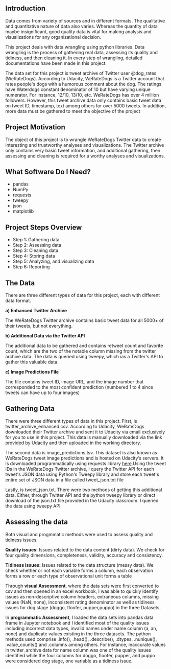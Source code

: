 ## Introduction

Data comes from variety of sources and in different formats. The qualitative and quantitative nature of data also varies. Whereas the quantity of data maybe insignificant, good quality data is vital for making analysis and visualizations for any organizational decision.

This project deals with data wrangling using python libraries. Data wrangling is the process of gathering real data, assessing its quality and tidiness, and then cleaning it. In every step of wrangling, detailed documentations have been made in this project.

The data set for this project is tweet archive of Twitter user @dog_rates (WeRateDogs). According to Udacity, WeRateDogs is a Twitter account that rates people's dogs with a humorous comment about the dog. The ratings have Waterdogs constant denominator of 10 but have varying unique numerator. For instance, 12/10, 13/10, etc. WeRateDogs has over 4 million followers. However, this tweet archive data only contains basic tweet data on tweet ID, timestamp, text among others for over 5000 tweets. In addition, more data must be gathered to meet the objective of the project

## Project Motivation

The object of this project is to wrangle WeRateDogs Twitter data to create interesting and trustworthy analyses and visualizations. The Twitter archive only contains very basic tweet information, and additional gathering, then assessing and cleaning is required for a worthy analyses and visualizations.

## What Software Do I Need?

- pandas
- NumPy
- requests
- tweepy
- json
- matplotlib

## Project Steps Overview

- Step 1: Gathering data
- Step 2: Assessing data
- Step 3: Cleaning data
- Step 4: Storing data
- Step 5: Analyzing, and visualizing data
- Step 6: Reporting

## The Data

There are three different types of data for this project, each with different data format.

**a) Enhanced Twitter Archive**

The WeRateDogs Twitter archive contains basic tweet data for all 5000+ of their tweets, but not everything. 

**b) Additional Data via the Twitter API**

The additional data to be gathered and contains retweet count and favorite count, which are the two of the notable column missing from the twitter archive data. The data is queried using tweepy, which ias a Twitter's API to gather this valuable data.

**c) Image Predictions File**

The file contains tweet ID, image URL, and the image number that corresponded to the most confident prediction (numbered 1 to 4 since tweets can have up to four images)

## Gathering Data

There were three different types of data in this project. First, is twitter_archive_enhanced.csv. According to Udacity, WeRateDogs downloaded their Twitter archive and sent it to Udacity via email exclusively for you to use in this project. This data is manually downloaded via the link provided by Udacity and then uploaded in the working directory.

The second data is image_predictions.tsv. This dataset is also known as WeRateDogs tweet image predictions and is hosted on Udacity’s servers. It is downloaded programmatically using requests library [here]('https://d17h27t6h515a5.cloudfront.net/topher/2017/August/599fd2ad_image-predictions/image-predictions.tsv').Using the tweet IDs in the WeRateDogs Twitter archive, I query the Twitter API for each tweet's JSON data using Python's Tweepy library and store each tweet's entire set of JSON data in a file called tweet_json.txt file

Lastly, is tweet_json.txt. There were two methods of getting this additional data. Either, through Twitter API and the python tweepy library or direct download of the json.txt file provided in the Udacity classroom. I queried the data using tweepy API

## Assessing the data

Both visual and progmmatic methods were used to assess quality and tidiness issues.

**Quality issues:** Issues related to the data content (dirty data). We check for four quality dimensions, completeness, validity, accuracy and consistency.

**Tidiness issues:** Issues related to the data structure (messy data). We check whether or not each variable forms a column, each observation forms a row or each type of observational unit forms a table

Through **visual Assessment**, where the data sets were first converted to csv and then opened in an excel workbook, I was able to quickly identify issues as non-descriptive column headers, extraneous columns, missing values (NaN, none), inconsistent rating denominator as well as tidiness issues for dog stage (doggo, floofer, pupper,puppo) in the three Datasets.

In **programmatic Assessment**, I loaded the data sets into pandas data frame in Jupyter notebook and I identified most of the quality issues including incorrect data types, invalid names under name column (a, an, none) and duplicate values existing in the three datasets. The python methods used comprise .info(), .head(), .describe(), .dtypes, .nunique(), .value_counts() and .columns among others. For instance, inaccurate values in twitter_archive data for name column was one of the quality issues identified while the four columns for doggo, floofer, pupper, and puppo were considered dog stage, one variable as a tidiness issue.
